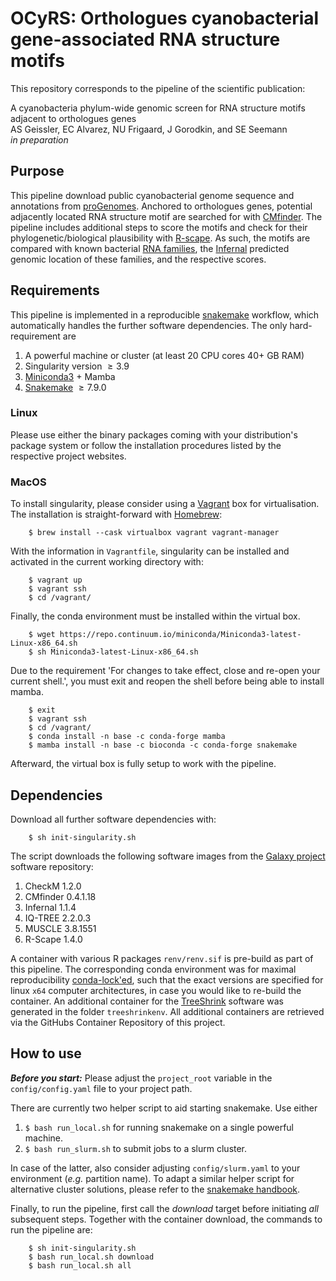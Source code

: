 # OCyRS: Orthologues cyanobacterial gene-associated RNA structure motifs

This repository corresponds to the pipeline of the scientific publication:


A cyanobacteria phylum-wide genomic screen for RNA structure motifs
adjacent to orthologues genes  
AS  Geissler, EC Alvarez, NU Frigaard, J Gorodkin, and SE Seemann  
*in preparation*


## Purpose

This pipeline download public cyanobacterial genome sequence and annotations
from
[proGenomes](https://progenomes.embl.de/).
Anchored to orthologues genes, potential adjacently located
RNA structure motif are searched for with
[CMfinder](http://bio.cs.washington.edu/yzizhen/CMfinder/).
The pipeline includes additional steps to score the motifs and check
for their phylogenetic/biological plausibility with
[R-scape](http://eddylab.org/R-scape/).
As such, the motifs are compared with known bacterial
[RNA families](https://rfam.xfam.org/),
the 
[Infernal](http://eddylab.org/infernal/)
predicted genomic location of these families,
and the respective scores.


## Requirements

This pipeline is implemented in a reproducible
[snakemake](https://snakemake.github.io/)
workflow, which automatically handles the further
software dependencies. The only hard-requirement are

1. A powerful machine or cluster (at least 20 CPU cores 40+ GB RAM)
2. Singularity version $\ge 3.9$
3. [Miniconda3](https://docs.conda.io/en/latest/miniconda.html) + Mamba
3. [Snakemake](https://snakemake.github.io/) $\ge 7.9.0$

### Linux

Please use either the binary packages coming with your distribution's package
system or follow the installation procedures listed by the respective
project websites.

### MacOS

To install singularity, please consider using
a [Vagrant](https://www.vagrantup.com/) box for
virtualisation.
The installation is straight-forward with 
[Homebrew](https://brew.sh/):

        $ brew install --cask virtualbox vagrant vagrant-manager

With the information in `Vagrantfile`, singularity can be installed and
activated in the current working directory with:

        $ vagrant up
        $ vagrant ssh
        $ cd /vagrant/

Finally, the conda environment must be installed within the virtual box.

        $ wget https://repo.continuum.io/miniconda/Miniconda3-latest-Linux-x86_64.sh
        $ sh Miniconda3-latest-Linux-x86_64.sh

Due to the requirement 'For changes to take effect, close and re-open your current shell.', you must exit and reopen the shell before being able to install mamba.

        $ exit
        $ vagrant ssh
        $ cd /vagrant/
        $ conda install -n base -c conda-forge mamba
        $ mamba install -n base -c bioconda -c conda-forge snakemake

Afterward, the virtual box is fully setup to work with the pipeline.

## Dependencies

Download all further software dependencies with:

        $ sh init-singularity.sh

The script downloads the following software images from the
[Galaxy project](https://galaxyproject.org/)
software repository:

1. CheckM $1.2.0$
1. CMfinder $0.4.1.18$
1. Infernal $1.1.4$
1. IQ-TREE $2.2.0.3$
1. MUSCLE $3.8.1551$
1. R-Scape $1.4.0$

A container with various R packages `renv/renv.sif`
is pre-build as part of this pipeline.
The corresponding conda environment was for maximal reproducibility
[conda-lock'ed](https://github.com/conda-incubator/conda-lock),
such that the exact versions are specified for linux `x64`
computer architectures, in case you would like to re-build the container.
An additional container for the
[TreeShrink](https://github.com/uym2/TreeShrink)
software was generated in the folder `treeshrinkenv`.
All additional containers are retrieved via the
GitHubs Container Repository of this project.


## How to use 

***Before you start:***
Please adjust the `project_root` variable in the `config/config.yaml` file to
your project path.


There are currently two helper script to aid starting snakemake. Use either

1. `$ bash run_local.sh` for running snakemake on a single powerful machine.
2. `$ bash run_slurm.sh` to submit jobs to a slurm cluster.

In case of the latter, also consider adjusting `config/slurm.yaml` to your
environment (*e.g.* partition name). To adapt a similar helper script for
alternative cluster solutions, please refer to the
[snakemake handbook](https://snakemake.readthedocs.io/en/stable/executing/cluster.html).

Finally, to run the pipeline, first call the *download* target before
initiating *all* subsequent steps. Together with the container download,
the commands to run the pipeline are:

        $ sh init-singularity.sh
        $ bash run_local.sh download
        $ bash run_local.sh all
